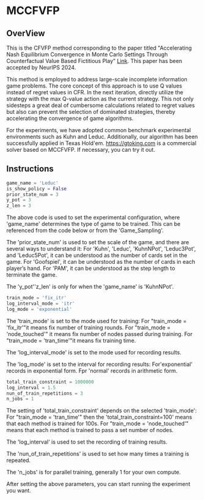 # MCCFVFP

## OverView

This is the CFVFP method corresponding to the paper titled "Accelerating Nash Equilibrium Convergence in Monte Carlo Settings Through Counterfactual Value Based Fictitious Play" [Link](https://arxiv.org/abs/2309.03084). This paper has been accepted by NeurIPS 2024.

This method is employed to address large-scale incomplete information game problems. The core concept of this approach is to use Q values instead of regret values in CFR. In the next iteration, directly utilize the strategy with the max Q-value action as the current strategy. This not only sidesteps a great deal of cumbersome calculations related to regret values but also can prevent the selection of dominated strategies, thereby accelerating the convergence of game algorithms.

For the experiments, we have adopted common benchmark experimental environments such as Kuhn and Leduc. Additionally, our algorithm has been successfully applied in Texas Hold'em. https://gtoking.com is a commercial solver based on MCCFVFP. If necessary, you can try it out.

## Instructions

```python
game_name = 'Leduc'
is_show_policy = False
prior_state_num = 3
y_pot = 3
z_len = 3
```

The above code is used to set the experimental configuration, where 'game_name' determines the type of game to be trained. This can be referenced from the code below or from the 'Game_Sampling'.

The 'prior_state_num' is used to set the scale of the game, and there are several ways to understand it: For 'Kuhn', 'Leduc', 'KuhnNPot', 'Leduc3Pot', and 'Leduc5Pot', it can be understood as the number of cards set in the game. For 'Goofspiel', it can be understood as the number of cards in each player’s hand. For 'PAM', it can be understood as the step length to terminate the game.

The 'y_pot''z_len' is only for when the 'game_name' is 'KuhnNPot'.

```python
train_mode = 'fix_itr'
log_interval_mode = 'itr'
log_mode = 'exponential'
```

The 'train_mode' is set to the mode used for training: For "train_mode = 'fix_itr'"it means fix number of training rounds. For "train_mode = 'node_touched'" it means fix number of nodes passed during training. For "train_mode = 'tran_time'"it means fix training time.

The 'log_interval_mode' is set to the mode used for recording results.

The 'log_mode' is set to the interval for recording results: For'exponential' records in exponential form. Fpr 'normal' records in arithmetic form.

```python
total_train_constraint = 1000000
log_interval = 1.5
nun_of_train_repetitions = 3
n_jobs = 1  
```

The setting of 'total_train_constraint' depends on the selected 'train_mode': For "train_mode = 'tran_time'" then the 'total_train_constraint=100' means that each method is trained for 100s. For "train_mode = 'node_touched'" means that each method is trained to pass a set number of nodes.

The 'log_interval' is used to set the recording of training results.

The 'nun_of_train_repetitions' is used to set how many times a training is repeated.

The 'n_jobs' is for parallel training, generally 1 for your own compute.

After setting the above parameters, you can start running the experiment you want.